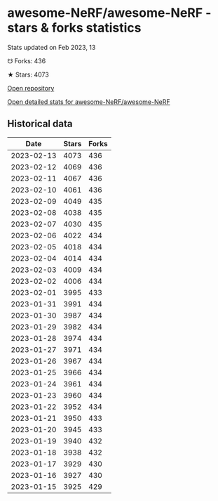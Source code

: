 # awesome-NeRF/awesome-NeRF - stars & forks statistics

Stats updated on Feb 2023, 13

☋ Forks: 436

★ Stars: 4073

[Open repository](https://github.com/awesome-NeRF/awesome-NeRF)

[Open detailed stats for awesome-NeRF/awesome-NeRF](https://reviewgithub.com/rep/awesome-NeRF/awesome-NeRF)

## Historical data
| Date | Stars | Forks |
|------|-------|-------|
| 2023-02-13 | 4073 | 436 | 
| 2023-02-12 | 4069 | 436 | 
| 2023-02-11 | 4067 | 436 | 
| 2023-02-10 | 4061 | 436 | 
| 2023-02-09 | 4049 | 435 | 
| 2023-02-08 | 4038 | 435 | 
| 2023-02-07 | 4030 | 435 | 
| 2023-02-06 | 4022 | 434 | 
| 2023-02-05 | 4018 | 434 | 
| 2023-02-04 | 4014 | 434 | 
| 2023-02-03 | 4009 | 434 | 
| 2023-02-02 | 4006 | 434 | 
| 2023-02-01 | 3995 | 433 | 
| 2023-01-31 | 3991 | 434 | 
| 2023-01-30 | 3987 | 434 | 
| 2023-01-29 | 3982 | 434 | 
| 2023-01-28 | 3974 | 434 | 
| 2023-01-27 | 3971 | 434 | 
| 2023-01-26 | 3967 | 434 | 
| 2023-01-25 | 3966 | 434 | 
| 2023-01-24 | 3961 | 434 | 
| 2023-01-23 | 3960 | 434 | 
| 2023-01-22 | 3952 | 434 | 
| 2023-01-21 | 3950 | 433 | 
| 2023-01-20 | 3945 | 433 | 
| 2023-01-19 | 3940 | 432 | 
| 2023-01-18 | 3938 | 432 | 
| 2023-01-17 | 3929 | 430 | 
| 2023-01-16 | 3927 | 430 | 
| 2023-01-15 | 3925 | 429 | 

